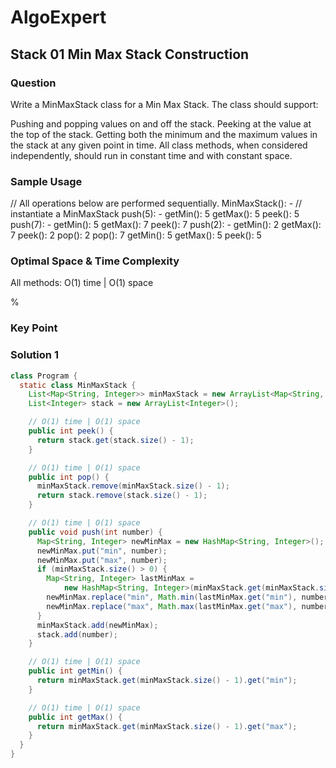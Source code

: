 # AlgoExpert

## Stack 01 Min Max Stack Construction

### Question

Write a MinMaxStack class for a Min Max Stack. The class should support:

Pushing and popping values on and off the stack.
Peeking at the value at the top of the stack.
Getting both the minimum and the maximum values in the stack at any given point in time.
All class methods, when considered independently, should run in constant time and with constant space.

### Sample Usage

// All operations below are performed sequentially.
MinMaxStack(): - // instantiate a MinMaxStack
push(5): -
getMin(): 5
getMax(): 5
peek(): 5
push(7): -
getMin(): 5
getMax(): 7
peek(): 7
push(2): -
getMin(): 2
getMax(): 7
peek(): 2
pop(): 2
pop(): 7
getMin(): 5
getMax(): 5
peek(): 5

### Optimal Space & Time Complexity

All methods: O(1) time | O(1) space

%

### Key Point

### Solution 1

```java
class Program {
  static class MinMaxStack {
    List<Map<String, Integer>> minMaxStack = new ArrayList<Map<String, Integer>>();
    List<Integer> stack = new ArrayList<Integer>();

    // O(1) time | O(1) space
    public int peek() {
      return stack.get(stack.size() - 1);
    }

    // O(1) time | O(1) space
    public int pop() {
      minMaxStack.remove(minMaxStack.size() - 1);
      return stack.remove(stack.size() - 1);
    }

    // O(1) time | O(1) space
    public void push(int number) {
      Map<String, Integer> newMinMax = new HashMap<String, Integer>();
      newMinMax.put("min", number);
      newMinMax.put("max", number);
      if (minMaxStack.size() > 0) {
        Map<String, Integer> lastMinMax =
            new HashMap<String, Integer>(minMaxStack.get(minMaxStack.size() - 1));
        newMinMax.replace("min", Math.min(lastMinMax.get("min"), number));
        newMinMax.replace("max", Math.max(lastMinMax.get("max"), number));
      }
      minMaxStack.add(newMinMax);
      stack.add(number);
    }

    // O(1) time | O(1) space
    public int getMin() {
      return minMaxStack.get(minMaxStack.size() - 1).get("min");
    }

    // O(1) time | O(1) space
    public int getMax() {
      return minMaxStack.get(minMaxStack.size() - 1).get("max");
    }
  }
}

```

